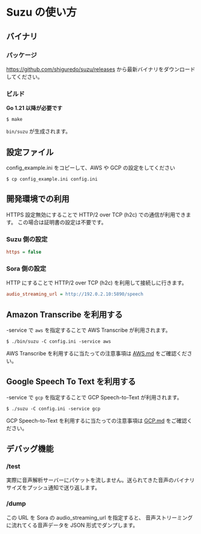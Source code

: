 # Suzu の使い方

## バイナリ

### パッケージ

https://github.com/shiguredo/suzu/releases から最新バイナリをダウンロードしてください。

### ビルド

**Go 1.21 以降が必要です**

```console
$ make
```

`bin/suzu` が生成されます。

## 設定ファイル

config_example.ini をコピーして、AWS や GCP の設定をしてください

```console
$ cp config_example.ini config.ini
```

## 開発環境での利用

HTTPS 設定無効にすることで HTTP/2 over TCP (h2c) での通信が利用できます。
この場合は証明書の設定は不要です。

### Suzu 側の設定

```ini
https = false
```

### Sora 側の設定

HTTP にすることで HTTP/2 over TCP (h2c) を利用して接続しに行きます。

```ini
audio_streaming_url = http://192.0.2.10:5890/speech
```

## Amazon Transcribe を利用する

-service で `aws` を指定することで AWS Transcribe が利用されます。

```
$ ./bin/suzu -C config.ini -service aws
```

AWS Transcribe を利用するに当たっての注意事項は [AWS.md](AWS.md) をご確認ください。

## Google Speech To Text を利用する

-service で `gcp` を指定することで GCP Speech-to-Text が利用されます。

```
$ ./suzu -C config.ini -service gcp
```

GCP Speech-to-Text を利用するに当たっての注意事項は [GCP.md](GCP.md) をご確認ください。

## デバッグ機能

### /test

実際に音声解析サーバーにパケットを流しません。送られてきた音声のバイナリサイズをプッシュ通知で送り返します。

### /dump

この URL を Sora の audio_streaming_url を指定すると、
音声ストリーミングに流れてくる音声データを JSON 形式でダンプします。
